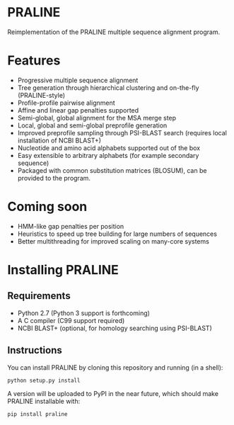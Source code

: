 # PRALINE

Reimplementation of the PRALINE multiple sequence alignment program.

# Features

* Progressive multiple sequence alignment
* Tree generation through hierarchical clustering and on-the-fly (PRALINE-style)
* Profile-profile pairwise alignment
* Affine and linear gap penalties supported
* Semi-global, global alignment for the MSA merge step
* Local, global and semi-global preprofile generation
* Improved preprofile sampling through PSI-BLAST search (requires local installation of NCBI BLAST+)
* Nucleotide and amino acid alphabets supported out of the box
* Easy extensible to arbitrary alphabets (for example secondary sequence)
* Packaged with common substitution matrices (BLOSUM), can be provided to the program.

# Coming soon

* HMM-like gap penalties per position
* Heuristics to speed up tree building for large numbers of sequences
* Better multithreading for improved scaling on many-core systems

# Installing PRALINE

## Requirements

* Python 2.7 (Python 3 support is forthcoming)
* A C compiler (C99 support required)
* NCBI BLAST+ (optional, for homology searching using PSI-BLAST)

## Instructions

You can install PRALINE by cloning this repository and running (in a shell):

`python setup.py install`

A version will be uploaded to PyPI in the near future, which should make PRALINE
installable with:

`pip install praline`
